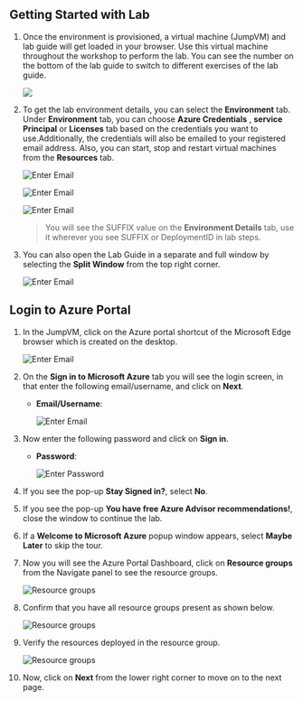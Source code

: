 ## Getting Started with Lab

1. Once the environment is provisioned, a virtual machine (JumpVM) and lab guide will get loaded in your browser. Use this virtual machine throughout the workshop to perform the lab. You can see the number on the bottom of the lab guide to switch to different exercises of the lab guide.

   ![](images/form(1).png)
 
1. To get the lab environment details, you can select the **Environment** tab. Under **Environment** tab, you can choose **Azure Credentials** , **service Principal** or **Licenses** tab based on the credentials you want to use.Additionally, the credentials will also be emailed to your registered email address. Also, you can start, stop and restart virtual machines from the **Resources** tab.

   ![](images/openai(2).png "Enter Email")

   ![](images/OPENAI(3).png "Enter Email")

   ![](images/form(3).png "Enter Email")
 
   > You will see the SUFFIX value on the **Environment Details** tab, use it wherever you see SUFFIX or DeploymentID in lab steps.

1. You can also open the Lab Guide in a separate and full window by selecting the **Split Window** from the top right corner.

   ![](images/POWER(1).png "Enter Email")
 
## Login to Azure Portal

1. In the JumpVM, click on the Azure portal shortcut of the Microsoft Edge browser which is created on the desktop.

   ![](images/form(2).png "Enter Email")
   
1. On the **Sign in to Microsoft Azure** tab you will see the login screen, in that enter the following email/username, and click on **Next**. 

   * **Email/Username**: <inject key="AzureAdUserEmail"></inject>
   
      ![](images/signin-uname.png "Enter Email")
     
1. Now enter the following password and click on **Sign in**.
   
   * **Password**: <inject key="AzureAdUserPassword"></inject>
   
      ![](images/signin-pword.png "Enter Password")
     
1. If you see the pop-up **Stay Signed in?**, select **No**.

1. If you see the pop-up **You have free Azure Advisor recommendations!**, close the window to continue the lab.

1. If a **Welcome to Microsoft Azure** popup window appears, select **Maybe Later** to skip the tour.
   
1. Now you will see the Azure Portal Dashboard, click on **Resource groups** from the Navigate panel to see the resource groups.

   ![](images/select-rg.png "Resource groups")
   
1. Confirm that you have all resource groups present as shown below.

   ![](images/rg.png "Resource groups")
   
1. Verify the resources deployed in the resource group.

   ![](images/resources.png "Resource groups")
   
1. Now, click on **Next** from the lower right corner to move on to the next page.
